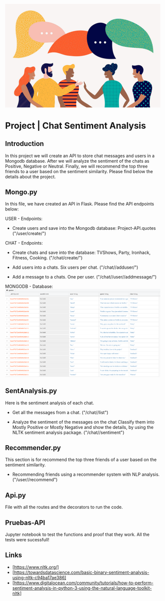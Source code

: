 ![](conv.jpg)

# Project | Chat Sentiment Analysis

## Introduction

In this project we will create an API to store chat messages and users in a Mongodb database. After we will analyze the sentiment of the chats as Positive, Negative or Neutral.  Finally, we will recommend the top three friends to a user based on the sentiment similarity. Please find below the details about the project. 

## Mongo.py

In this file, we have created an API in Flask. Please find the API endpoints below:

USER - Endpoints:

- Create users and save into the Mongodb database: Project-API.quotes
("/user/create/<username>")

CHAT - Endpoints:

- Create chats and save into the database: TVShows, Party, Ironhack, Fitness, Cooking.
("/chat/create/<chatname>")

- Add users into a chats. Six users per chat.
("/chat/<chatname>/adduser/<username>")

- Add a message to a chats. One per user. 
("/chat/<chatname>/user/<username>/addmessage/<message>")

MONGODB - Database:
![](mongo.db.png)

## SentAnalysis.py

Here is the sentiment analysis of each chat.

- Get all the messages from a chat. 
("/chat/<chatname>/list")
   
- Analyze the sentiment of the messages on the chat
  Classify them into Mostly Positive or Mostly Negative and show the details, by using the NLTK sentiment analysis package.
  ("/chat/<chatname>/sentiment")
  
## Recommender.py

This section is for recommend the top three friends of a user based on the sentiment similarity.

- Recommending friends using a recommender system with NLP analysis.
("/user/<username>/recommend")

## Api.py

File with all the routes and the decorators to run the code.

## Pruebas-API

Jupyter notebook to test the functions and proof that they work. All the tests were sucessfull!

## Links

- [<https://www.nltk.org/]>
- [<https://towardsdatascience.com/basic-binary-sentiment-analysis-using-nltk-c94ba17ae386]>
- [<https://www.digitalocean.com/community/tutorials/how-to-perform-sentiment-analysis-in-python-3-using-the-natural-language-toolkit-nltk]>